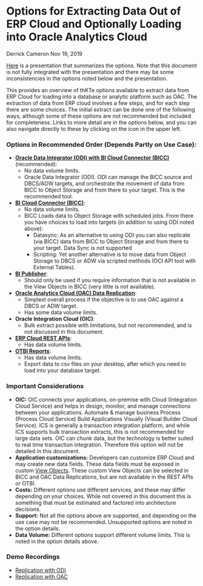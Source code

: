 # Options for Extracting Data Out of ERP Cloud and Optionally Loading into Oracle Analytics Cloud

Derrick Cameron
Nov 19, 2019

[Here](Architecture_Options_for_Fusion_Data_Extraction.pptx) is a presentation that summarizes the options.  Note that this document is not fully integrated with the presentation and there may be some inconsistencies in the options noted below and the presentation.

This provides an overview of thKTe options available to extract data from ERP Cloud for loading into a database or analytic platform such as OAC.  The extraction of data from ERP cloud involves a few steps, and for each step there are some choices.  The initial extract can be done one of the following ways, although some of these options are not recommended but included for completeness. Links to more detail are in the options below, and you can also navigate directly to these by clicking on the icon in the upper left. 

### **Options in Recommended Order (Depends Partly on Use Case):**

- [**Oracle Data Integrator (ODI) with BI Cloud Connector (BICC)**](odi.md) (recommended):
    - No data volume limits.
    - Oracle Data Integrator (ODI).  ODI can manage the BICC source and DBCS/ADW targets, and orchestrate the movement of data from BICC to Object Storage and from there to your target.  This is the recommended tool.
- [**BI Cloud Connector (BICC)**](bicc_data_replication.md):
    - No data volume limits.
    - BICC Loads data to Object Storage with scheduled jobs.  From there you have choices to load into targets (in addition to using ODI noted above):
        - Datasync:  As an alternative to using ODI you can also replicate (via BICC) data from BICC to Object Storage and from there to your target.  Data Sync is not supported
        - Scripting:  Yet another alternative is to move data from Object Storage to DBCS or ADW via scripted methods (OCI API tool with External Tables).
- [**BI Publisher**](bpd.md):
    - Should only be used if you require information that is not available in the View Objects in BICC (very little is not available).
- [**Oracle Analytics Cloud (OAC) Data Replication**](oac_data_replication.md):
    - Simplest overall process if the objective is to use OAC against a DBCS or ADW target.
    - Has some data volume limits.
- **Oracle Integration Cloud (OIC)**:
    - Bulk extract possible with limitations, but not recommended, and is not discussed in this document.
- [**ERP Cloud REST APIs**](restapip_data_replication.md): 
    - Has data volume limits.
- [**OTBI Reports**](otbi_data_replication.md):
    - Has data volume limits.
    - Export data to csv files on your desktop, after which you need to load into your database target.


### **Important Considerations**

- **OIC:**  OIC connects your applications, on-premise with Cloud (Integration Cloud Service) and helps in design, monitor, and manage connections between your applications. Automate & manage business Process (Process Cloud Service) Build Applications Visually (Visual Builder Cloud Service).  ICS is generally a transaction integration platform, and while ICS supports bulk transaction extracts, this is not recommended for large data sets.  OIC can chunk data, but the technology is better suited to real time transaction integration.  Therefore this option will not be detailed in this document.
- **Application customizations:**  Developers can customize ERP Cloud and may create new data fields.  These data fields must be exposed in custom [View Objects](https://docs.oracle.com/cd/E25054_01/fusionapps.1111/e15524/adv_bi_vos.htm).  These custom View Objects can be selected in BICC and OAC Data Replications, but are not available in the REST APIs or OTBI.
- **Costs:**  Different options use different services, and these may differ depending on your choices.  While not covered in this document this is something that must be estimated and factored into architecture decisions.
- **Support:**  Not all the options above are supported, and depending on the use case may not be recommended.  Unsupported options are noted in the option details.
- **Data Volume:**  Different options support different volume limits.  This is noted in the option details above.

### **Demo Recordings**

- [Replication with ODI](odi.mp4)
- [Replication with OAC](oac.mp4)